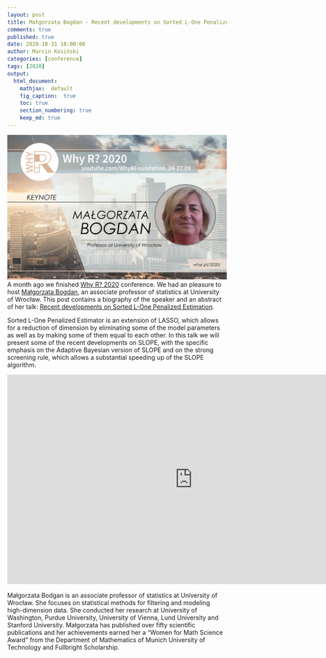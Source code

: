 ```yaml
---
layout: post
title: Małgorzata Bogdan - Recent developments on Sorted L-One Penalized Estimation
comments: true
published: true
date: 2020-10-31 18:00:00
author: Marcin Kosiński
categories: [conference]
tags: [2020]
output:
  html_document:
    mathjax:  default
    fig_caption:  true
    toc: true
    section_numbering: true
    keep_md: true
---
```


<img src="/images/fulls/whyr2020/keynotes/bogdan.jpg" class="fit image"> A month ago we finished [Why R? 2020](2020.whyr.pl) conference. We had an pleasure to host [Małgorzata Bogdan](http://www.math.uni.wroc.pl/~mbogdan/), an associate professor of statistics at University of Wrocław. This post contains a biography of the speaker and an abstract of her talk: [Recent developments on Sorted L-One Penalized Estimation](https://youtu.be/OH_lt8qlSJw).


Sorted L-One Penalized Estimator is an extension of LASSO, which allows for a reduction of dimension by eliminating some of the model parameters as well as by making some of them equal to each other. In this talk we will present some of the recent developments on SLOPE, with the specific emphasis on the Adaptive Bayesian version of SLOPE and on the strong screening rule, which allows a substantial speeding up of the SLOPE algorithm. 


<iframe width="850" height="480" src="https://www.youtube.com/embed/OH_lt8qlSJw" frameborder="0" allow="accelerometer; autoplay; clipboard-write; encrypted-media; gyroscope; picture-in-picture" allowfullscreen></iframe>

Małgorzata Bodgan is an associate professor of statistics at University of Wrocław. She focuses on statistical methods for filtering and modeling high-dimension data. She conducted her research at University of Washington, Purdue University, University of Vienna, Lund University and Stanford University. Małgorzata has published over fifty scientific publications and her achievements earned her a “Women for Math Science Award” from the Department of Mathematics of Munich University of Technology and Fullbright Scholarship.
